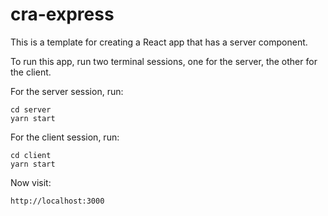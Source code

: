# cra-express

This is a template for creating a React app that has a server component.

To run this app, run two terminal sessions, one for the server, the other for the client.

For the server session, run:

    cd server
    yarn start

For the client session, run:

    cd client
    yarn start

Now visit:

    http://localhost:3000
